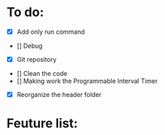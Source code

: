 
# To do:
- [x] Add only run command
- [] Debug
- [x] Git repository
- [] Clean the code
- [] Making work the Programmable Interval Timer
- [x] Reorganize the header folder



# Feuture list:

